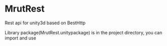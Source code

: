 # MrutRest
Rest api for unity3d based on BestHttp

Library package(MrutRest.unitypackage) is in the project directory, you can import and use
